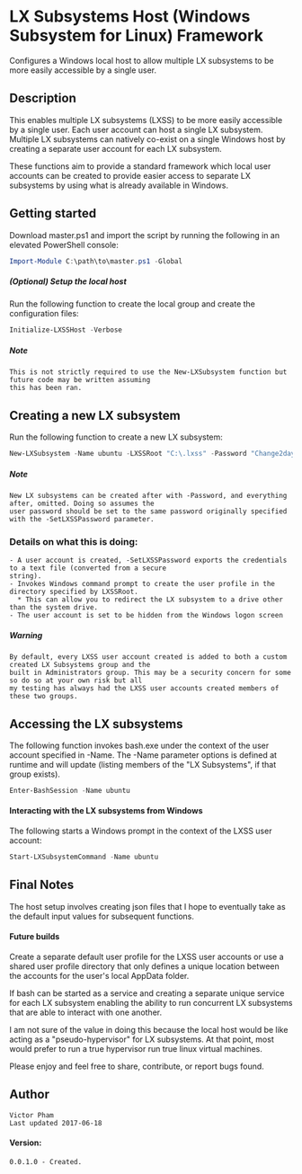# LX Subsystems Host (Windows Subsystem for Linux) Framework
  Configures a Windows local host to allow multiple LX subsystems to be more easily accessible by a single 
  user.
    
## Description
  This enables multiple LX subsystems (LXSS) to be more easily accessible by a single user. Each user account 
  can host a single LX subsystem. Multiple LX subsystems can natively co-exist on a single Windows host by 
  creating a separate user account for each LX subsystem.
    
  These functions aim to provide a standard framework which local user accounts can be created to provide 
  easier access to separate LX subsystems by using what is already available in Windows.
    
## Getting started
  Download master.ps1 and import the script by running the following in an elevated PowerShell console:
```powershell
Import-Module C:\path\to\master.ps1 -Global
```
    
##### (Optional) Setup the local host
  Run the following function to create the local group and create the configuration files:
```powershell
Initialize-LXSSHost -Verbose
```
##### Note
    This is not strictly required to use the New-LXSubsystem function but future code may be written assuming 
    this has been ran.
    
## Creating a new LX subsystem
  Run the following function to create a new LX subsystem:
```powershell
New-LXSubsystem -Name ubuntu -LXSSRoot "C:\.lxss" -Password "Change2day!" -AsPlainText -SetLXSSPassword
```
##### Note
    New LX subsystems can be created after with -Password, and everything after, omitted. Doing so assumes the 
    user password should be set to the same password originally specified with the -SetLXSSPassword parameter.
    
### Details on what this is doing:
    
    - A user account is created, -SetLXSSPassword exports the credentials to a text file (converted from a secure 
    string).
    - Invokes Windows command prompt to create the user profile in the directory specified by LXSSRoot.
      * This can allow you to redirect the LX subsystem to a drive other than the system drive.
    - The user account is set to be hidden from the Windows logon screen
    
##### Warning
    By default, every LXSS user account created is added to both a custom created LX Subsystems group and the 
    built in Administrators group. This may be a security concern for some so do so at your own risk but all 
    my testing has always had the LXSS user accounts created members of these two groups.
    
## Accessing the LX subsystems
  The following function invokes bash.exe under the context of the user account specified in -Name. The -Name 
  parameter options is defined at runtime and will update (listing members of the "LX Subsystems", if that
  group exists).
```powershell
Enter-BashSession -Name ubuntu
```

#### Interacting with the LX subsystems from Windows
  The following starts a Windows prompt in the context of the LXSS user account:
```powershell
Start-LXSubsystemCommand -Name ubuntu
```
   
## Final Notes
  The host setup involves creating json files that I hope to eventually take as the default input values 
  for subsequent functions.
  
#### Future builds
  Create a separate default user profile for the LXSS user accounts or use a shared user profile directory 
  that only defines a unique location between the accounts for the user's local AppData folder.
  
  If bash can be started as a service and creating a separate unique service for each LX 
  subsystem enabling the ability to run concurrent LX subsystems that are able to interact with one another.
  
  I am not sure of the value in doing this because the local host would be like acting as a "pseudo-hypervisor" 
  for LX subsystems. At that point, most would prefer to run a true hypervisor run true linux virtual machines.
    
  Please enjoy and feel free to share, contribute, or report bugs found.
    
## Author
    Victor Pham
    Last updated 2017-06-18
    
#### Version:
    0.0.1.0 - Created.
